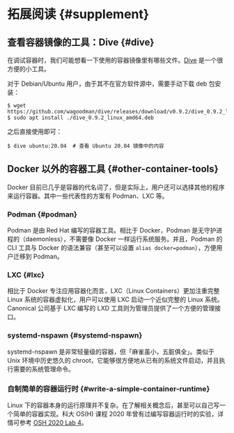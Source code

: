 # 拓展阅读 {#supplement}

## 查看容器镜像的工具：Dive {#dive}

在调试容器时，我们可能想看一下使用的容器镜像里有哪些文件。[Dive](https://github.com/wagoodman/dive) 是一个很方便的小工具。

对于 Debian/Ubuntu 用户，由于其不在官方软件源中，需要手动下载 deb 包安装：

```shell
$ wget https://github.com/wagoodman/dive/releases/download/v0.9.2/dive_0.9.2_linux_amd64.deb
$ sudo apt install ./dive_0.9.2_linux_amd64.deb
```

之后直接使用即可：

```shell
$ dive ubuntu:20.04  # 查看 Ubuntu 20.04 镜像中的内容
```

## Docker 以外的容器工具 {#other-container-tools}

Docker 目前已几乎是容器的代名词了，但是实际上，用户还可以选择其他的程序来运行容器。其中一些代表性的方案有 Podman、LXC 等。

### Podman {#podman}

Podman 是由 Red Hat 编写的容器工具。相比于 Docker，Podman 是无守护进程的（daemonless），不需要像 Docker 一样运行系统服务。并且，Podman 的 CLI 工具与 Docker 的语法兼容（甚至可以设置 `alias docker=podman`），方便用户迁移到 Podman。

### LXC {#lxc}

相比于 Docker 专注应用容器化而言，LXC（Linux Containers）更加注重完整 Linux 系统的容器虚拟化，用户可以使用 LXC 启动一个近似完整的 Linux 系统。Canonical 公司基于 LXC 编写的 LXD 工具则为管理员提供了一个方便的管理接口。

### systemd-nspawn {#systemd-nspawn}

systemd-nspawn 是非常轻量级的容器，但「麻雀虽小，五脏俱全」。类似于 Unix 环境中历史悠久的 chroot，它能够很方便地从已有的系统文件启动，并且执行需要的系统管理命令。

### 自制简单的容器运行时 {#write-a-simple-container-runtime}

Linux 下的容器本身的运行原理并不复杂。在了解相关概念后，甚至可以自己写一个简单的容器实现。科大 OS(H) 课程 2020 年曾有过编写容器运行时的实验，详情可参考 [OSH 2020 Lab 4](https://osh-2020.github.io/lab-4/)。
